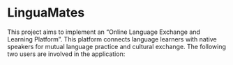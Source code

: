 # LinguaMates
This project aims to implement an “Online Language Exchange and Learning Platform”. This platform connects language learners with native speakers for mutual language practice and cultural exchange. The following two users are involved in the application:
